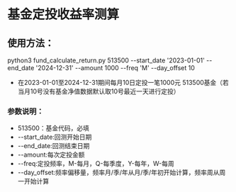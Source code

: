 # 基金定投收益率测算
## 使用方法：
  python3 fund_calculate_return.py 513500 --start_date '2023-01-01' --end_date '2024-12-31' --amount 1000 --freq 'M' --day_offset 10
  - 在2023-01-01至2024-12-31期间每月10日定投一笔1000元 513500基金（若当月10号没有基金净值数据默认取10号最近一天进行定投）
### 参数说明：
  - 513500：基金代码，必填
  - --start_date:回测开始日期
  - --end_date:回测结束日期
  - --amount:每次定投金额
  - --freq:定投频率，M-每月，Q-每季度，Y-每年，W-每周
  - --day_offset:频率偏移量，频率月/季/年从月/季/年初开始计算，频率周从周一开始计算
  
